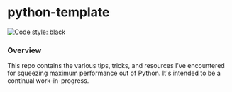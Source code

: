 # python-template
[![Code style: black](https://img.shields.io/badge/code%20style-black-000000.svg)](https://github.com/psf/black)

### Overview
This repo contains the various tips, tricks, and resources I've encountered for squeezing maximum performance out of Python.
It's intended to be a continual work-in-progress.
